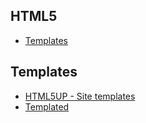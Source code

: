 HTML5
---
- [Templates](#templates)

## Templates
- [HTML5UP - Site templates](http://html5up.net/)
- [Templated](http://templated.co/)
